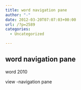```yaml
---
title: word navigation pane
author: "-"
date: 2012-03-20T07:07:03+00:00
url: /?p=2589
categories:
  - Uncategorized

---
```

## word navigation pane
word 2010

view -navigation pane